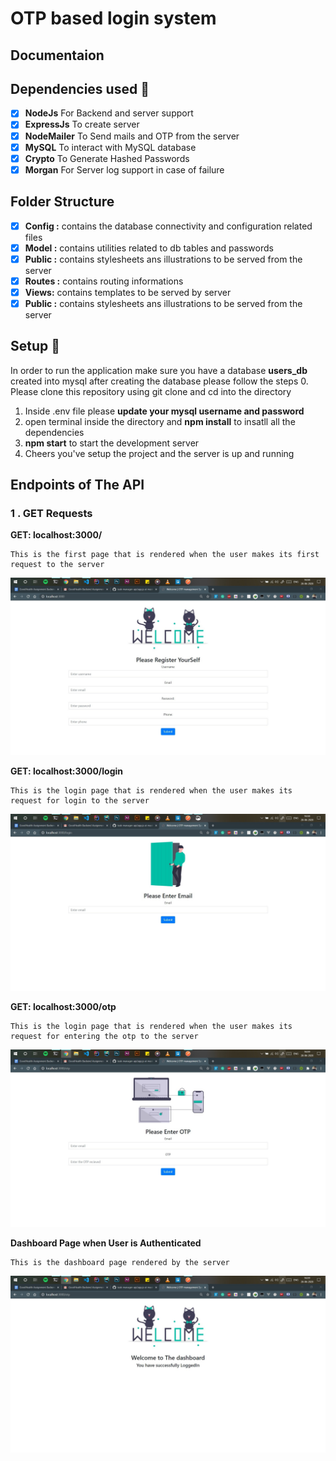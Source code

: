 # OTP based login system

## Documentaion

## Dependencies used :muscle:
- [x] **NodeJs**  For Backend and server support
- [x] **ExpressJs**   To create server 
- [x] **NodeMailer**  To Send mails and OTP from the server
- [x] **MySQL**  To interact with MySQL database
- [x] **Crypto**  To Generate Hashed Passwords 
- [x] **Morgan**  For Server log support in case of failure

## Folder Structure

- [x] **Config :**  contains the database connectivity and configuration related files 
- [x] **Model :**  contains utilities related to db tables and passwords
- [x] **Public :**  contains stylesheets ans illustrations to be served from the server
- [x] **Routes :**  contains routing informations
- [x] **Views:**  contains templates to be served by server
- [x] **Public :**  contains stylesheets ans illustrations to be served from the server

## Setup :rocket:
In order to run the application make sure you have a database **users_db** created into mysql after creating the database please follow the steps 
0. Please clone this repository using git clone and cd into the directory
1. Inside .env file please **update your mysql username and password**
2. open terminal inside the directory and **npm install** to insatll all the dependencies
3. **npm start** to start the development server 
4. Cheers you've setup the project and the server is up and running

## Endpoints of The API

### 1 . GET Requests
**GET: localhost:3000/**

```
This is the first page that is rendered when the user makes its first request to the server
```
![Auth](screenshots/registerPage.jpg)

**GET: localhost:3000/login**

```
This is the login page that is rendered when the user makes its request for login to the server
```
![Auth](screenshots/loginPage.jpg)


**GET: localhost:3000/otp**

```
This is the login page that is rendered when the user makes its request for entering the otp to the server
```
![Auth](screenshots/otpPage.jpg)

**Dashboard Page when User is Authenticated**

```
This is the dashboard page rendered by the server
```
![Auth](screenshots/dashBoardPage.jpg)

